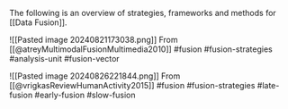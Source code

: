 The following is an overview of strategies, frameworks and methods for [[Data Fusion]].

![[Pasted image 20240821173038.png]]
From [[@atreyMultimodalFusionMultimedia2010]]  #fusion #fusion-strategies #analysis-unit #fusion-vector

![[Pasted image 20240826221844.png]]
From [[@vrigkasReviewHumanActivity2015]] #fusion #fusion-strategies #late-fusion #early-fusion #slow-fusion

